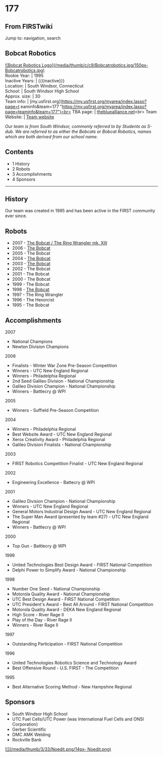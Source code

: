 # 177

## From FIRSTwiki

Jump to: navigation, search

## Bobcat Robotics

[![Bobcat Robotics Logo](/media/thumb/c/c9/Bobcatrobotics.jpg/150px-
Bobcatrobotics.jpg)](Image:Bobcatrobotics.jpg "Bobcat Robotics
Logo")<br>
Rookie Year: | 1995<br>
Inactive Years: | {{{inactive}}}<br>
Location: | South Windsor, Connecticut<br>
School: | South Windsor High School<br>
Approx. size: | 30<br>
Team info: | [my.usfirst.org](https://my.usfirst.org/myarea/index.lasso?page=t
eaminfo&team=177 "https://my.usfirst.org/myarea/index.lasso?page=teaminfo&team=177")<br>
TBA page: | [thebluealliance.net](http://www.thebluealliance.net/tbatv/team.php?team=177 "http://www.thebluealliance.net/tbatv/team.php?team=177")<br>
Team Website: | [Team website](http://www.bobcatrobotics.org "http://www.bobcatrobotics.org")

_Our team is from South Windsor, commonly referred to by Students as S-dub. We are referred to as either the Bobcats or Bobcat Robotics, names which are both derived from our school name._

## Contents

- 1 History
- 2 Robots
- 3 Accomplishments
- 4 Sponsors

--------------------------------------------------------------------------------

## History

Our team was created in 1995 and has been active in the FIRST community ever since.

## Robots

- 2007 - [The Bobcat / The Ring Wrangler mk. XIII](http://www.chiefdelphi.com/media/photos/28222 "http://www.chiefdelphi.com/media/photos/28222")
- 2006 - [The Bobcat](http://www.chiefdelphi.com/media/photos/23618 "http://www.chiefdelphi.com/media/photos/23618")
- 2005 - The Bobcat
- 2004 - [The Bobcat](http://www.chiefdelphi.com/media/photos/18221 "http://www.chiefdelphi.com/media/photos/18221")
- 2003 - [The Bobcat](http://www.chiefdelphi.com/media/photos/14983 "http://www.chiefdelphi.com/media/photos/14983")
- 2002 - The Bobcat
- 2001 - The Bobcat
- 2000 - The Bobcat
- 1999 - The Bobcat
- 1998 - [The Bobcat](http://www.chiefdelphi.com/media/photos/22601 "http://www.chiefdelphi.com/media/photos/22601")
- 1997 - The Ring Wrangler
- 1996 - The Hexorcist
- 1995 - The Bobcat

## Accomplishments

2007

- National Champions
- Newton Division Champions

2006

- Finalists - Winter War Zone Pre-Season Competition
- Winners - UTC New England Regional
- Winners - Philadelphia Regional
- 2nd Seed Galileo Division - National Championship
- Galileo Division Champion - National Championship
- Winners - Battlecry @ WPI

2005

- Winners - Suffield Pre-Season Competition

2004

- Winners - Philadelphia Regional
- Best Website Award - UTC New England Regional
- Xerox Creativity Award - Philadelphia Regional
- Galileo Division Finalists - National Championship

2003

- FIRST Robotics Competition Finalist - UTC New England Regional

2002

- Engineering Excellence - Battecry @ WPI

2001

- Galileo Division Champion - National Championship
- Winners - UTC New England Regional
- General Motors Industrial Design Award - UTC New England Regional
- The Super Man Award (presented by team #27) - UTC New England Regional
- Winners - Battlecry @ WPI

2000

- Top Gun - Battlecry @ WPI

1999

- United Technologies Best Design Award - FIRST National Competition
- Delphi Power to Simplify Award - National Championship

1998

- Number One Seed - National Championship
- Motorola Quality Award - National Championship
- UTC Best Design Award - FIRST National Competition
- UTC President's Award - Best All Around - FIRST National Competition
- Motorola Quality Award - DEKA New England Regional
- High Score - River Rage II
- Play of the Day - River Rage II
- Winners - River Rage II

1997

- Outstanding Participation - FIRST National Competition

1996

- United Technologies Robotics Science and Technology Award
- Best Offensive Round - U.S. FIRST - The Competition

1995

- Best Alternative Scoring Method - New Hampshire Regional

## Sponsors

- South Windsor High School
- UTC Fuel Cells/UTC Power (was International Fuel Cells and ONSI Corporation)
- Gerber Scientific
- DMC AMK Welding
- Rockville Bank

[![](/media/thumb/3/33/Noedit.png/14px-
Noedit.png)](Image:Noedit.png)
